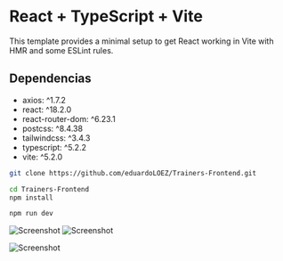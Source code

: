 # React + TypeScript + Vite

This template provides a minimal setup to get React working in Vite with HMR and some ESLint rules.



## Dependencias

- axios: ^1.7.2
- react: ^18.2.0
- react-router-dom: ^6.23.1
- postcss: ^8.4.38
- tailwindcss: ^3.4.3
- typescript: ^5.2.2
- vite: ^5.2.0


```bash
git clone https://github.com/eduardoLOEZ/Trainers-Frontend.git

```

```bash
cd Trainers-Frontend
npm install

npm run dev


```


![Screenshot](https://res.cloudinary.com/dyhpbqaht/image/upload/v1716878594/Screenshot_2024-05-28_at_0.42.18_1_hfqpco.png)
![Screenshot](https://res.cloudinary.com/dyhpbqaht/image/upload/v1716878618/Screenshot_2024-05-28_at_0.43.25_akg0z8.png)

![Screenshot](https://res.cloudinary.com/dyhpbqaht/image/upload/v1716878679/Screenshot_2024-05-28_at_0.44.26_dlonlt.png)

